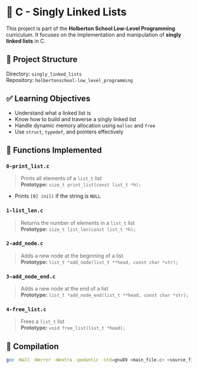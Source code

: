 # 📘 C - Singly Linked Lists

This project is part of the **Holberton School Low-Level Programming** curriculum. It focuses on the implementation and manipulation of **singly linked lists** in C.

## 📂 Project Structure

Directory: `singly_linked_lists`  
Repository: `holbertonschool-low_level_programming`

## ✅ Learning Objectives

- Understand what a linked list is
- Know how to build and traverse a singly linked list
- Handle dynamic memory allocation using `malloc` and `free`
- Use `struct`, `typedef`, and pointers effectively

## 🔧 Functions Implemented

### `0-print_list.c`
> Prints all elements of a `list_t` list  
**Prototype:** `size_t print_list(const list_t *h);`  
- Prints `[0] (nil)` if the string is `NULL`

### `1-list_len.c`
> Returns the number of elements in a `list_t` list  
**Prototype:** `size_t list_len(const list_t *h);`

### `2-add_node.c`
> Adds a new node at the beginning of a list  
**Prototype:** `list_t *add_node(list_t **head, const char *str);`

### `3-add_node_end.c`
> Adds a new node at the end of a list  
**Prototype:** `list_t *add_node_end(list_t **head, const char *str);`

### `4-free_list.c`
> Frees a `list_t` list  
**Prototype:** `void free_list(list_t *head);`

## 🧪 Compilation

```bash
gcc -Wall -Werror -Wextra -pedantic -std=gnu89 <main_file.c> <source_file.c> -o <output_name>
